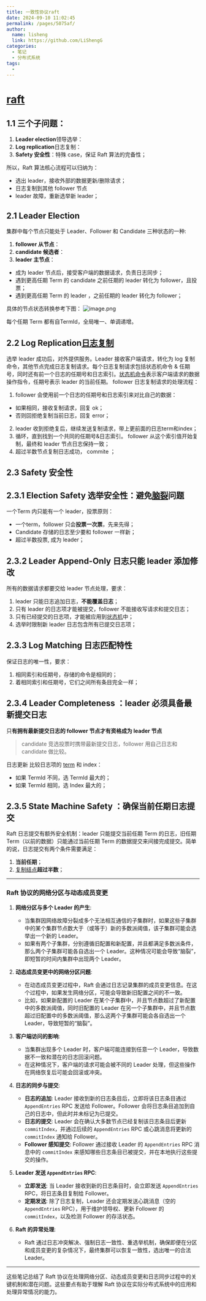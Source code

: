 ```yaml
---
title: 一致性协议raft
date: 2024-09-10 11:02:45
permalink: /pages/5075af/
author: 
  name: lisheng
  link: https://github.com/LiShengG
categories: 
  - 笔记
  - 分布式系统
tags: 
  - 
---
```

# [raft](https://zhuanlan.zhihu.com/p/383555591)
## 1.1 三个子问题：

1. **Leader election**领导选举：
2. **Log replication**日志复制：
3. **Safety 安全性**：特殊 case，保证 Raft 算法的完备性；

所以，Raft 算法核心流程可以归纳为：

- 选出 leader，接收外部的数据更新/删除请求；
- 日志复制到其他 follower 节点
-  leader 故障，重新选举新 leader；
## **2.1 Leader Election**
集群中每个节点只能处于 Leader、Follower 和 Candidate 三种状态的一种:

1. **follower 从节点**：
1. **candidate 候选者**：
1. **leader 主节点**：
- 成为 leader 节点后，接受客户端的数据请求，负责日志同步；
- 遇到更高任期 Term 的 candidate 之前任期的 leader 转化为 follower，且投票；
- 遇到更高任期 Term 的 leader ，之前任期的 leader 转化为 follower；

具体的节点状态转换参考下图： 
![image.png](https://cdn.nlark.com/yuque/0/2024/png/32548312/1720221832744-afa207e2-67fc-4af9-b37c-84f86bbec1a1.png#averageHue=%23f6f6f6&clientId=u73ec2c27-fa11-4&from=paste&id=udfc89ee5&originHeight=291&originWidth=600&originalType=url&ratio=1.3499999046325684&rotation=0&showTitle=false&size=64877&status=done&style=none&taskId=ub496ea3d-bb3e-496b-9549-89ed16bd7e7&title=)

每个任期 Term 都有自TermId，全局唯一、单调递增。

## **2.2 Log Replication**[日志复制](https://www.zhihu.com/search?q=%E6%97%A5%E5%BF%97%E5%A4%8D%E5%88%B6&search_source=Entity&hybrid_search_source=Entity&hybrid_search_extra=%7B%22sourceType%22%3A%22article%22%2C%22sourceId%22%3A%22383555591%22%7D)
选举 leader 成功后，对外提供服务。Leader 接收客户端请求，转化为 log 复制命令，其他节点完成日志复制请求。每个日志复制请求包括状态机命令 & 任期号，同时还有前一个日志的任期号和日志索引。[状态机命令](https://www.zhihu.com/search?q=%E7%8A%B6%E6%80%81%E6%9C%BA%E5%91%BD%E4%BB%A4&search_source=Entity&hybrid_search_source=Entity&hybrid_search_extra=%7B%22sourceType%22%3A%22article%22%2C%22sourceId%22%3A%22383555591%22%7D)表示客户端请求的数据操作指令，任期号表示 leader 的当前任期。
follower 日志复制请求的处理流程：

1. follower 会使用前一个日志的任期号和日志索引来对比自己的数据：
- 如果相同，接收复制请求，回复 ok；
- 否则回拒绝复制当前日志，回复 error；
2. leader 收到拒绝复后，继续发送复制请求，带上更前面的日志term和index；
3. 循环，直到找到一个共同的任期号&日志索引。 follower 从这个索引值开始复制，最终和 leader 节点日志保持一致；
4. 超过半数节点复制日志成功， commite ；
## **2.3 Safety 安全性**
## **2.3.1 Election Safety 选举安全性：避免**[脑裂](https://www.zhihu.com/search?q=%E8%84%91%E8%A3%82&search_source=Entity&hybrid_search_source=Entity&hybrid_search_extra=%7B%22sourceType%22%3A%22article%22%2C%22sourceId%22%3A%22383555591%22%7D)**问题**
一个Term 内只能有一个 leader，投票原则：

- 一个term，follower 只会**投票一次票**，先来先得；
- Candidate 存储的日志至少要和 follower 一样新；
- 超过半数投票, 成为 leader；
## **2.3.2 Leader Append-Only 日志只能 leader 添加修改**
所有的数据请求都要交给 leader 节点处理，要求：

1. leader 只能日志追加日志，**不能覆盖日志**；
2. 只有 leader 的日志项才能被提交，follower 不能接收写请求和提交日志；
3. 只有已经提交的日志项，才能被应用到[状态机](https://www.zhihu.com/search?q=%E7%8A%B6%E6%80%81%E6%9C%BA&search_source=Entity&hybrid_search_source=Entity&hybrid_search_extra=%7B%22sourceType%22%3A%22article%22%2C%22sourceId%22%3A%22383555591%22%7D)中；
4. 选举时限制新 leader 日志包含所有已提交日志项；
## **2.3.3 Log Matching 日志匹配特性**
保证日志的唯一性，要求：

1. 相同索引和任期号，存储的命令是相同的；
2. 着相同索引和任期号，它们之间所有条目完全一样；
## **2.3.4 Leader Completeness ：leader 必须具备最新提交日志**
只**有拥有最新提交日志的 follower 节点才有资格成为 leader 节点**
> candidate 竞选投票时携带最新提交日志，follower 用自己日志和 candidate 做比较。

日志更新 比较日志项的 [term](https://www.zhihu.com/search?q=term&search_source=Entity&hybrid_search_source=Entity&hybrid_search_extra=%7B%22sourceType%22%3A%22article%22%2C%22sourceId%22%3A%22383555591%22%7D) 和 index：

- 如果 TermId 不同，选 TermId 最大的；
- 如果 TermId 相同，选 Index 最大的；
## **2.3.5 State Machine Safety ：确保当前任期日志提交**
Raft 日志提交有额外安全机制：leader 只能提交当前任期 Term 的日志，旧任期 Term（以前的数据）只能通过当前任期 Term 的数据提交来间接完成提交。简单的说，日志提交有两个条件需要满足：

1. **当前任期**；
2. [复制结点](https://www.zhihu.com/search?q=%E5%A4%8D%E5%88%B6%E7%BB%93%E7%82%B9&search_source=Entity&hybrid_search_source=Entity&hybrid_search_extra=%7B%22sourceType%22%3A%22article%22%2C%22sourceId%22%3A%22383555591%22%7D)**超过半数**；





---

### **Raft 协议的网络分区与动态成员变更**

1. **网络分区与多个 Leader 的产生**:
   - 当集群因网络故障分裂成多个无法相互通信的子集群时，如果这些子集群中的某个集群节点数大于（或等于）新的多数派阈值，该子集群可能会选举出一个新的 Leader。
   - 如果有两个子集群，分别遵循旧配置和新配置，并且都满足多数派条件，那么两个子集群可能各自选出一个 Leader。这种情况可能会导致“脑裂”，即短暂的时间内集群中出现两个 Leader。

2. **动态成员变更中的网络分区问题**:
   - 在动态成员变更过程中，Raft 会通过日志记录集群的成员变更信息。在这个过程中，如果发生网络分区，可能会导致新旧配置之间的不一致。
   - 比如，如果新配置的 Leader 在某个子集群中，并且节点数超过了新配置中的多数派阈值，同时旧配置的 Leader 在另一个子集群中，并且节点数超过旧配置中的多数派阈值，那么这两个子集群可能会各自选出一个 Leader，导致短暂的“脑裂”。

3. **客户端访问的影响**:
   - 当集群出现多个 Leader 时，客户端可能连接到任意一个 Leader，导致数据不一致和潜在的日志回滚问题。
   - 在这种情况下，客户端的请求可能会被不同的 Leader 处理，但这些操作在网络恢复后可能会回滚或冲突。

4. **日志的同步与提交**:
   - **日志的追加**: Leader 接收到新的日志条目后，立即将该日志条目通过 `AppendEntries` RPC 发送给 Follower。Follower 会将日志条目追加到自己的日志中，但此时并未标记为已提交。
   - **日志的提交**: Leader 会在确认大多数节点已经复制该日志条目后更新 `commitIndex`，并通过后续的 `AppendEntries` RPC 或心跳消息将更新的 `commitIndex` 通知给 Follower。
   - **Follower 感知提交**: Follower 通过接收 Leader 的 `AppendEntries` RPC 消息中的 `commitIndex` 来感知哪些日志条目已被提交，并在本地执行这些提交的操作。

5. **Leader 发送 `AppendEntries` RPC**:
   - **立即发送**: 当 Leader 接收到新的日志条目时，会立即发送 `AppendEntries` RPC，将日志条目复制给 Follower。
   - **定期发送**: 除了日志复制，Leader 还会定期发送心跳消息（空的 `AppendEntries` RPC），用于维护领导权、更新 Follower 的 `commitIndex`，以及检测 Follower 的存活状态。

6. **Raft 的异常处理**:
   - Raft 通过日志冲突解决、强制日志一致性、重选举机制，确保即便在分区和成员变更的复杂情况下，最终集群可以恢复一致性，选出唯一的合法 Leader。


---
这些笔记总结了 Raft 协议在处理网络分区、动态成员变更和日志同步过程中的关键机制和潜在问题。这些要点有助于理解 Raft 协议在实际分布式系统中的应用和处理异常情况的能力。

